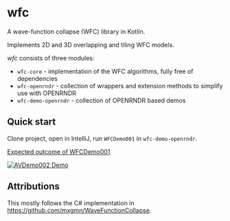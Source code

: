 # wfc

A wave-function collapse (WFC) library in Kotlin.

Implements 2D and 3D overlapping and tiling WFC models.

_wfc_ consists of three modules:

 - `wfc-core` - implementation of the WFC algorithms, fully free of dependencies
 - `wfc-openrndr` - collection of wrappers and extension methods to simplify use with OPENRNDR
 - `wfc-demo-openrndr` - collection of OPENRNDR based demos

## Quick start

Clone project, open in IntelliJ, run `WFCDemo001` in `wfc-demo-openrndr`.

[Expected outcome of WFCDemo001](https://twitter.com/voorbeeld/status/1071892898659078146)

[![AVDemo002 Demo](https://img.youtube.com/vi/g4Ih8wxBh1E/0.jpg)](https://www.youtube.com/watch?v=g4Ih8wxBh1E)

## Attributions

This mostly follows the C# implementation in https://github.com/mxgmn/WaveFunctionCollapse.
